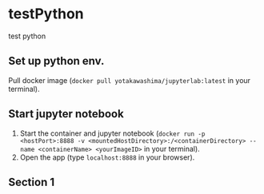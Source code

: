 # testPython
test python 

## Set up python env.
Pull docker image (`docker pull yotakawashima/jupyterlab:latest` in your terminal).

## Start jupyter notebook 
1. Start the container and jupyter notebook (`docker run -p <hostPort>:8888 -v <mountedHostDirectory>:/<containerDirectory> --name <containerName> <yourImageID>` in your terminal).
2. Open the app (type `localhost:8888` in your browser).
  
## Section 1
